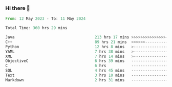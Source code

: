 ### Hi there 👋

<!--
**luoxuanzao/luoxuanzao** is a ✨ _special_ ✨ repository because its `README.md` (this file) appears on your GitHub profile.

Here are some ideas to get you started:

- 🔭 I’m currently working on ...
- 🌱 I’m currently learning ...
- 👯 I’m looking to collaborate on ...
- 🤔 I’m looking for help with ...
- 💬 Ask me about ...
- 📫 How to reach me: ...
- 😄 Pronouns: ...
- ⚡ Fun fact: ...
-->

<!--START_SECTION:waka-->

```rust
From: 12 May 2023 - To: 11 May 2024

Total Time: 360 hrs 29 mins

Java                                   213 hrs 17 mins >>>>>>>>>>>>>>>----------   58.95 %
C++                                    89 hrs 21 mins  >>>>>>-------------------   24.70 %
Python                                 12 hrs 8 mins   >------------------------   03.36 %
YAML                                   7 hrs 38 mins   >------------------------   02.11 %
XML                                    7 hrs 14 mins   >------------------------   02.00 %
ObjectiveC                             6 hrs 39 mins   -------------------------   01.84 %
C                                      6 hrs           -------------------------   01.66 %
SQL                                    4 hrs 45 mins   -------------------------   01.32 %
Text                                   3 hrs 10 mins   -------------------------   00.88 %
Markdown                               2 hrs 31 mins   -------------------------   00.70 %
```

<!--END_SECTION:waka-->